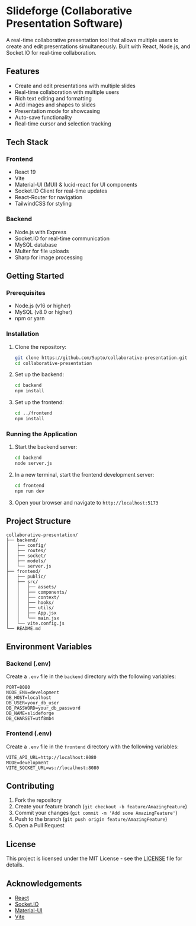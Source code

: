 # Slideforge (Collaborative Presentation Software)

A real-time collaborative presentation tool that allows multiple users to create and edit presentations simultaneously. Built with React, Node.js, and Socket.IO for real-time collaboration.

## Features

- Create and edit presentations with multiple slides
- Real-time collaboration with multiple users
- Rich text editing and formatting
- Add images and shapes to slides
- Presentation mode for showcasing
- Auto-save functionality
- Real-time cursor and selection tracking

## Tech Stack

### Frontend
- React 19
- Vite
- Material-UI (MUI) & lucid-react for UI components
- Socket.IO Client for real-time updates
- React-Router for navigation
- TailwindCSS for styling

### Backend
- Node.js with Express
- Socket.IO for real-time communication
- MySQL database
- Multer for file uploads
- Sharp for image processing

## Getting Started

### Prerequisites

- Node.js (v16 or higher)
- MySQL (v8.0 or higher)
- npm or yarn

### Installation

1. Clone the repository:
   ```bash
   git clone https://github.com/5upto/collaborative-presentation.git
   cd collaborative-presentation
   ```

2. Set up the backend:
   ```bash
   cd backend
   npm install
   ```

3. Set up the frontend:
   ```bash
   cd ../frontend
   npm install
   ```

### Running the Application

1. Start the backend server:
   ```bash
   cd backend
   node server.js
   ```

2. In a new terminal, start the frontend development server:
   ```bash
   cd frontend
   npm run dev
   ```

3. Open your browser and navigate to `http://localhost:5173`

## Project Structure

```
collaborative-presentation/
├── backend/                    
│   ├── config/                 
│   ├── routes/                
│   ├── socket/                
│   ├── models/               
│   └── server.js               
├── frontend/                  
│   ├── public/               
│   ├── src/
│   │   ├── assets/          
│   │   ├── components/        
│   │   ├── context/          
│   │   ├── hooks/             
│   │   ├── utils/            
│   │   ├── App.jsx           
│   │   └── main.jsx                   
│   └── vite.config.js        
└── README.md                  
```

## Environment Variables

### Backend (.env)
Create a `.env` file in the `backend` directory with the following variables:

```env
PORT=8080
NODE_ENV=development
DB_HOST=localhost
DB_USER=your_db_user
DB_PASSWORD=your_db_password
DB_NAME=slideforge
DB_CHARSET=utf8mb4
```

### Frontend (.env)
Create a `.env` file in the `frontend` directory with the following variables:

```env
VITE_API_URL=http://localhost:8080
MODE=development
VITE_SOCKET_URL=ws://localhost:8080
```

## Contributing

1. Fork the repository
2. Create your feature branch (`git checkout -b feature/AmazingFeature`)
3. Commit your changes (`git commit -m 'Add some AmazingFeature'`)
4. Push to the branch (`git push origin feature/AmazingFeature`)
5. Open a Pull Request

## License

This project is licensed under the MIT License - see the [LICENSE](LICENSE) file for details.

## Acknowledgements

- [React](https://reactjs.org/)
- [Socket.IO](https://socket.io/)
- [Material-UI](https://mui.com/)
- [Vite](https://vitejs.dev/)
